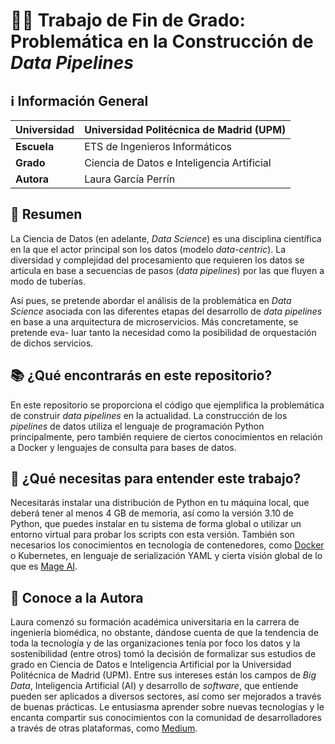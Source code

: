 # 👩‍🎓 Trabajo de Fin de Grado: Problemática en la Construcción de _Data Pipelines_

## ℹ️ Información General

| **Universidad** | Universidad Politécnica de Madrid (UPM) |
|----|---|
| **Escuela** | ETS de Ingenieros Informáticos |
| **Grado** | Ciencia de Datos e Inteligencia Artificial |
| **Autora** | Laura García Perrín |

## 📓 Resumen

La Ciencia de Datos (en adelante, _Data Science_) es una disciplina científica en
la que el actor principal son los datos (modelo _data-centric_). La diversidad y
complejidad del procesamiento que requieren los datos se articula en base a
secuencias de pasos (_data pipelines_) por las que fluyen a modo de tuberías.

Así pues, se pretende abordar el análisis de la problemática en _Data
Science_ asociada con las diferentes etapas del desarrollo de _data pipelines_ en
base a una arquitectura de microservicios. Más concretamente, se pretende eva-
luar tanto la necesidad como la posibilidad de orquestación de dichos servicios.

## 📚 ¿Qué encontrarás en este repositorio?

En este repositorio se proporciona el código que ejemplifica la problemática de construir 
_data pipelines_ en la actualidad. La construcción de los _pipelines_ de datos utiliza
el lenguaje de programación Python principalmente, pero también requiere de ciertos 
conocimientos en relación a Docker y lenguajes de consulta para bases de datos.

## 🧠 ¿Qué necesitas para entender este trabajo?

Necesitarás instalar una distribución de Python en tu máquina local, que deberá tener al menos 4 GB de memoria, así como la versión 3.10 de Python, 
que puedes instalar en tu sistema de forma global o utilizar un entorno virtual para probar los scripts con esta versión. También son necesarios
los conocimientos en tecnología de contenedores, como [Docker](https://www.docker.com/) o Kubernetes, en lenguaje de serialización YAML y cierta visión global de lo que es [Mage AI](https://docs.mage.ai).

## 👋 Conoce a la Autora

Laura comenzó su formación académica universitaria en la carrera de ingeniería biomédica, no obstante, dándose cuenta de que 
la tendencia de toda la tecnología y de las organizaciones tenía por foco los datos y la sostenibilidad (entre otros) tomó la decisión de 
formalizar sus estudios de grado en Ciencia de Datos e Inteligencia Artificial por la Universidad Politécnica de Madrid (UPM). 
Entre sus intereses están los campos de _Big Data_, Inteligencia Artificial (AI) y desarrollo de _software_, que entiende pueden ser 
aplicados a diversos sectores, así como ser mejorados a través de buenas prácticas. Le entusiasma aprender sobre nuevas tecnologías y le encanta 
compartir sus conocimientos con la comunidad de desarrolladores a través de otras plataformas, como [Medium](https://medium.com/@lgperrin).





